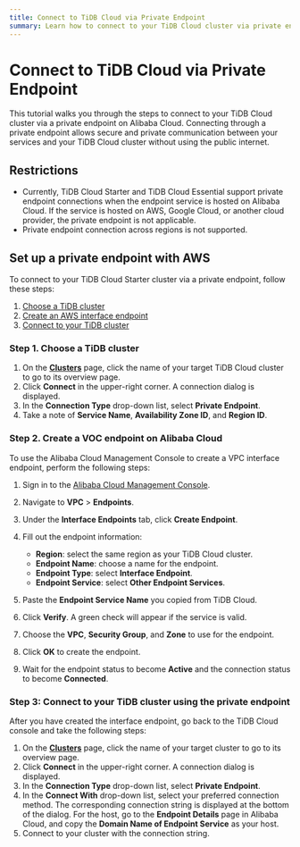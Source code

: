 ```yaml
---
title: Connect to TiDB Cloud via Private Endpoint
summary: Learn how to connect to your TiDB Cloud cluster via private endpoint.
---
```


# Connect to TiDB Cloud via Private Endpoint

This tutorial walks you through the steps to connect to your TiDB Cloud cluster via a private endpoint on Alibaba Cloud. Connecting through a private endpoint allows secure and private communication between your services and your TiDB Cloud cluster without using the public internet.

## Restrictions

- Currently, TiDB Cloud Starter and TiDB Cloud Essential support private endpoint connections when the endpoint service is hosted on Alibaba Cloud. If the service is hosted on AWS, Google Cloud, or another cloud provider, the private endpoint is not applicable.
- Private endpoint connection across regions is not supported.

## Set up a private endpoint with AWS

To connect to your TiDB Cloud Starter cluster via a private endpoint, follow these steps:

1. [Choose a TiDB cluster](#step-1-choose-a-tidb-cluster)
2. [Create an AWS interface endpoint](#step-2-create-an-aws-interface-endpoint)
3. [Connect to your TiDB cluster](#step-3-connect-to-your-tidb-cluster)

### Step 1. Choose a TiDB cluster

1. On the [**Clusters**](https://console.tidb.io/clusters) page, click the name of your target TiDB Cloud cluster to go to its overview page.
2. Click **Connect** in the upper-right corner. A connection dialog is displayed.
3. In the **Connection Type** drop-down list, select **Private Endpoint**.
4. Take a note of **Service Name**, **Availability Zone ID**, and **Region ID**.

### Step 2. Create a VOC endpoint on Alibaba Cloud

To use the Alibaba Cloud Management Console to create a VPC interface endpoint, perform the following steps:

1. Sign in to the [Alibaba Cloud Management Console](https://account.alibabacloud.com/login/login.htm).
2. Navigate to **VPC** > **Endpoints**.
3. Under the **Interface Endpoints** tab, click **Create Endpoint**.
4. Fill out the endpoint information:
    - **Region**: select the same region as your TiDB Cloud cluster.
    - **Endpoint Name**: choose a name for the endpoint.
    - **Endpoint Type**: select **Interface Endpoint**.
    - **Endpoint Service**: select **Other Endpoint Services**.

5. Paste the **Endpoint Service Name** you copied from TiDB Cloud.
6. Click **Verify**. A green check will appear if the service is valid.
7. Choose the **VPC**, **Security Group**, and **Zone** to use for the endpoint.
8. Click **OK** to create the endpoint.
9. Wait for the endpoint status to become **Active** and the connection status to become **Connected**.

### Step 3: Connect to your TiDB cluster using the private endpoint

After you have created the interface endpoint, go back to the TiDB Cloud console and take the following steps:

1. On the [**Clusters**](https://console.tidb.io/clusters) page, click the name of your target cluster to go to its overview page.
2. Click **Connect** in the upper-right corner. A connection dialog is displayed.
3. In the **Connection Type** drop-down list, select **Private Endpoint**.
4. In the **Connect With** drop-down list, select your preferred connection method. The corresponding connection string is displayed at the bottom of the dialog.
    For the host, go to the **Endpoint Details** page in Alibaba Cloud, and copy the **Domain Name of Endpoint Service** as your host.
5. Connect to your cluster with the connection string.

